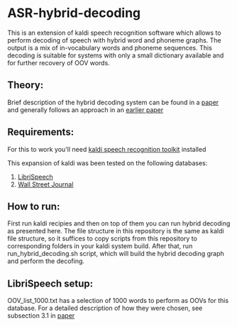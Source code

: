 # ASR-hybrid-decoding
This is an extension of kaldi speech recognition software which allows to perform decoding of speech with hybrid word and phoneme graphs. The output is a mix of in-vocabulary words and phoneme sequences. This decoding is suitable for systems with only a small dictionary available and for further recovery of OOV words. 

## Theory:

Brief description of the hybrid decoding system can be found in a [paper](http://www.fit.vutbr.cz/research/groups/speech/publi/2018/egorova_icassp2018_0005919.pdf) and generally follows an approach in an [earlier paper](http://www.fit.vutbr.cz/research/groups/speech/publi/2008/szoke_sigir2008.pdf)

## Requirements:

For this to work you'll need [kaldi speech recognition toolkit](https://github.com/kaldi-asr/kaldi) installed

This expansion of kaldi was been tested on the following databases:
1) [LibriSpeech](https://github.com/kaldi-asr/kaldi/tree/master/egs/librispeech)
2) [Wall Street Journal](https://github.com/kaldi-asr/kaldi/tree/master/egs/wsj)

## How to run:

First run kaldi recipies and then on top of them you can run hybrid decoding as presented here. The file structure in this repository is the same as kaldi file structure, so it suffices to copy scripts from this repository to corresponding folders in your kaldi system build. After that, run run_hybrid_decoding.sh script, which will build the hybrid decoding graph and perform the decofing.

## LibriSpeech setup:

OOV_list_1000.txt has a selection of 1000 words to perform as OOVs for this database. For a detailed description of how they were chosen, see subsection 3.1 in [paper](http://www.fit.vutbr.cz/research/groups/speech/publi/2018/egorova_icassp2018_0005919.pdf)
